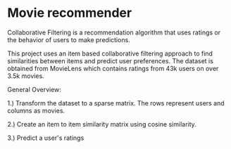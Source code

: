 # Movie recommender
Collaborative Filtering is a recommendation algorithm that uses ratings or the behavior of users to make predictions.

This project uses an item based collaborative filtering approach to find similarities between items and predict user preferences. The dataset is obtained from MovieLens which contains ratings from 43k users on over 3.5k movies.

General Overview:

1.) Transform the dataset to a sparse matrix. The rows represent users and columns as movies.

2.) Create an item to item similarity matrix using cosine similarity. 

3.) Predict a user's ratings 
